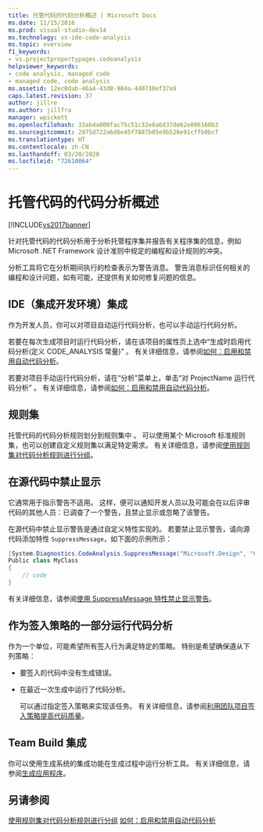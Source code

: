 ```yaml
---
title: 托管代码的代码分析概述 | Microsoft Docs
ms.date: 11/15/2016
ms.prod: visual-studio-dev14
ms.technology: vs-ide-code-analysis
ms.topic: overview
f1_keywords:
- vs.projectpropertypages.codeanalysis
helpviewer_keywords:
- code analysis, managed code
- managed code, code analysis
ms.assetid: 12ec0dab-46a4-43d8-984a-440730ef37a9
caps.latest.revision: 37
author: jillre
ms.author: jillfra
manager: wpickett
ms.openlocfilehash: 33ab4a000fac75c51c32e8a6d37de62e006160b3
ms.sourcegitcommit: 2975d722a6d6e45f7887b05e9b526e91cffb0bcf
ms.translationtype: HT
ms.contentlocale: zh-CN
ms.lasthandoff: 03/20/2020
ms.locfileid: "72610064"
---
```

# <a name="code-analysis-for-managed-code-overview"></a>托管代码的代码分析概述
[!INCLUDE[vs2017banner](../includes/vs2017banner.md)]

针对托管代码的代码分析用于分析托管程序集并报告有关程序集的信息，例如 Microsoft .NET Framework 设计准则中规定的编程和设计规则的冲突。

 分析工具将它在分析期间执行的检查表示为警告消息。 警告消息标识任何相关的编程和设计问题，如有可能，还提供有关如何修复问题的信息。

## <a name="ide-integrated-development-environment-integration"></a>IDE（集成开发环境）集成
 作为开发人员，你可以对项目自动运行代码分析，也可以手动运行代码分析。

 若要在每次生成项目时运行代码分析，请在该项目的属性页上选中“生成时启用代码分析(定义 CODE_ANALYSIS 常量)”  。 有关详细信息，请参阅[如何：启用和禁用自动代码分析](../code-quality/how-to-enable-and-disable-automatic-code-analysis-for-managed-code.md)。

 若要对项目手动运行代码分析，请在“分析”菜单上，单击“对 ProjectName 运行代码分析”    。 有关详细信息，请参阅[如何：启用和禁用自动代码分析](../code-quality/how-to-enable-and-disable-automatic-code-analysis-for-managed-code.md)。

## <a name="rule-sets"></a>规则集
 托管代码的代码分析规则划分到规则集中  。 可以使用某个 Microsoft 标准规则集，也可以创建自定义规则集以满足特定需求。 有关详细信息，请参阅[使用规则集对代码分析规则进行分组](../code-quality/using-rule-sets-to-group-code-analysis-rules.md)。

## <a name="in-source-suppression"></a>在源代码中禁止显示
 它通常用于指示警告不适用。 这样，便可以通知开发人员以及可能会在以后评审代码的其他人员：已调查了一个警告，且禁止显示或忽略了该警告。

 在源代码中禁止显示警告是通过自定义特性实现的。 若要禁止显示警告，请向源代码添加特性 `SuppressMessage`，如下面的示例所示：

 ```csharp
 [System.Diagnostics.CodeAnalysis.SuppressMessage("Microsoft.Design", "CA1039:ListsAreStrongTyped")]
 Public class MyClass
 {
     // code
 }
 ```

 有关详细信息，请参阅[使用 SuppressMessage 特性禁止显示警告](../code-quality/suppress-warnings-by-using-the-suppressmessage-attribute.md)。

## <a name="run-code-analysis-as-part-of-check-in-policy"></a>作为签入策略的一部分运行代码分析
 作为一个单位，可能希望所有签入行为满足特定的策略。 特别是希望确保遵从下列策略：

- 要签入的代码中没有生成错误。

- 在最近一次生成中运行了代码分析。

  可以通过指定签入策略来实现该任务。 有关详细信息，请参阅[利用团队项目签入策略提高代码质量](../code-quality/enhancing-code-quality-with-team-project-check-in-policies.md)。

## <a name="team-build-integration"></a>Team Build 集成
 你可以使用生成系统的集成功能在生成过程中运行分析工具。 有关详细信息，请参阅[生成应用程序](/azure/devops/pipelines/index)。

## <a name="see-also"></a>另请参阅
 [使用规则集对代码分析规则进行分组](../code-quality/using-rule-sets-to-group-code-analysis-rules.md) [如何：启用和禁用自动代码分析](../code-quality/how-to-enable-and-disable-automatic-code-analysis-for-managed-code.md)

